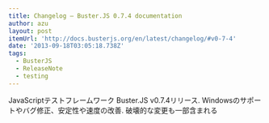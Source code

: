 ```yaml
---
title: Changelog — Buster.JS 0.7.4 documentation
author: azu
layout: post
itemUrl: 'http://docs.busterjs.org/en/latest/changelog/#v0-7-4'
date: '2013-09-18T03:05:18.738Z'
tags:
  - BusterJS
  - ReleaseNote
  - testing
---
```

JavaScriptテストフレームワーク Buster.JS v0.7.4リリース.
Windowsのサポートやバグ修正、安定性や速度の改善. 破壊的な変更も一部含まれる
